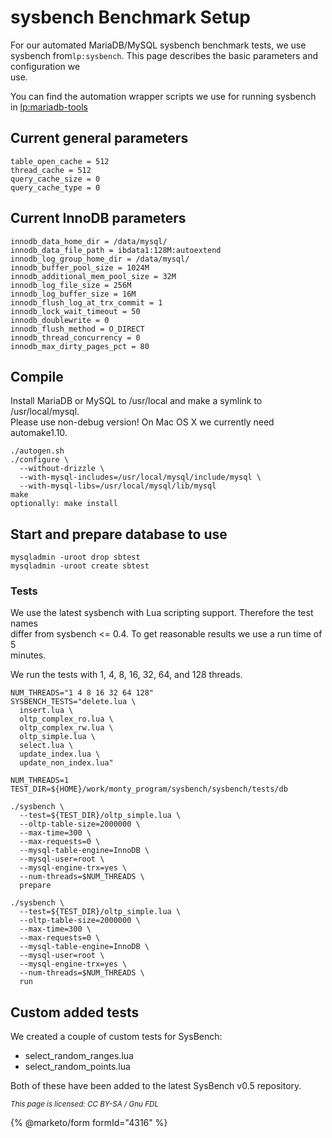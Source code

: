 # sysbench Benchmark Setup

For our automated MariaDB/MySQL sysbench benchmark tests, we use sysbench from`lp:sysbench`. This page describes the basic parameters and configuration we\
use.

You can find the automation wrapper scripts we use for running sysbench in [lp:mariadb-tools](mariadb-tools.md)

## Current general parameters

```
table_open_cache = 512
thread_cache = 512
query_cache_size = 0
query_cache_type = 0
```

## Current InnoDB parameters

```
innodb_data_home_dir = /data/mysql/
innodb_data_file_path = ibdata1:128M:autoextend
innodb_log_group_home_dir = /data/mysql/
innodb_buffer_pool_size = 1024M
innodb_additional_mem_pool_size = 32M
innodb_log_file_size = 256M
innodb_log_buffer_size = 16M
innodb_flush_log_at_trx_commit = 1
innodb_lock_wait_timeout = 50
innodb_doublewrite = 0
innodb_flush_method = O_DIRECT
innodb_thread_concurrency = 0
innodb_max_dirty_pages_pct = 80
```

## Compile

Install MariaDB or MySQL to /usr/local and make a symlink to /usr/local/mysql.\
Please use non-debug version! On Mac OS X we currently need automake1.10.

```
./autogen.sh
./configure \
  --without-drizzle \
  --with-mysql-includes=/usr/local/mysql/include/mysql \
  --with-mysql-libs=/usr/local/mysql/lib/mysql
make
optionally: make install
```

## Start and prepare database to use

```
mysqladmin -uroot drop sbtest
mysqladmin -uroot create sbtest
```

### Tests

We use the latest sysbench with Lua scripting support. Therefore the test names\
differ from sysbench <= 0.4. To get reasonable results we use a run time of 5\
minutes.

We run the tests with 1, 4, 8, 16, 32, 64, and 128 threads.

```
NUM_THREADS="1 4 8 16 32 64 128"
SYSBENCH_TESTS="delete.lua \
  insert.lua \
  oltp_complex_ro.lua \
  oltp_complex_rw.lua \
  oltp_simple.lua \
  select.lua \
  update_index.lua \
  update_non_index.lua"

NUM_THREADS=1
TEST_DIR=${HOME}/work/monty_program/sysbench/sysbench/tests/db

./sysbench \
  --test=${TEST_DIR}/oltp_simple.lua \
  --oltp-table-size=2000000 \
  --max-time=300 \
  --max-requests=0 \
  --mysql-table-engine=InnoDB \
  --mysql-user=root \
  --mysql-engine-trx=yes \
  --num-threads=$NUM_THREADS \
  prepare

./sysbench \
  --test=${TEST_DIR}/oltp_simple.lua \
  --oltp-table-size=2000000 \
  --max-time=300 \
  --max-requests=0 \
  --mysql-table-engine=InnoDB \
  --mysql-user=root \
  --mysql-engine-trx=yes \
  --num-threads=$NUM_THREADS \
  run
```

## Custom added tests

We created a couple of custom tests for SysBench:

* select\_random\_ranges.lua
* select\_random\_points.lua

Both of these have been added to the latest SysBench v0.5 repository.

<sub>_This page is licensed: CC BY-SA / Gnu FDL_</sub>

{% @marketo/form formId="4316" %}
